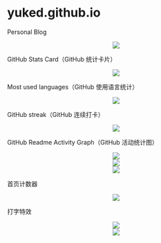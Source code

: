 # yuked.github.io
Personal Blog

<div align="center"><img src="https://cdn.jsdelivr.net/gh/yuked/yuked.github.io/assets/github-contribution-grid-snake.svg" /></div>

GitHub Stats Card（GitHub 统计卡片）
<div align="center"> <img src="https://github-readme-stats.vercel.app/api?username=yuked&show_icons=true&theme=tokyonight" /> </div>

Most used languages（GitHub 使用语言统计）
<div align="center"> <img src="https://github-readme-stats.vercel.app/api/top-langs/?username=yuked" /> </div>

GitHub streak（GitHub 连续打卡）
<div align="center"> <img src="https://github-readme-streak-stats.herokuapp.com/?user=yuked" /> </div>

GitHub Readme Activity Graph（GitHub 活动统计图）
<div align="center"> <img src="https://github-readme-activity-graph.vercel.app/graph?username=yuked&theme=xcode" /> </div>  

<div align="center"><img src="https://img.shields.io/badge/python-3.9-orange" /> </div>  
<div align="center"><img src="https://img.shields.io/badge/python-3.9-orange?style=for-the-badge&logo=python&logoColor=orange" /> </div>  

首页计数器
<div align="center"> <img src="https://profile-counter.glitch.me/yuked/count.svg" /> </div>

打字特效
<div align="center"> <img src="https://readme-typing-svg.herokuapp.com/?lines=哈哈哈哈哈哈哈哈哈哈哈哈哈&center=true&font=Roboto&size=27" /></div>

<div align="center"> <a href="https://blog.ytadx.cn/"> <img src="https://readme-typing-svg.herokuapp.com/?lines=啊啊啊啊啊啊啊啊啊啊&center=true&size=27"> </a> </div>



